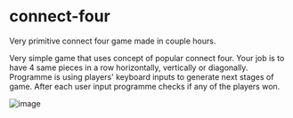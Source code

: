 # connect-four
Very primitive connect four game made in couple hours.

Very simple game that uses concept of popular connect four.
Your job is to have 4 same pieces in a row horizontally, vertically or diagonally.
Programme is using players' keyboard inputs to generate next stages of game.
After each user input programme checks if any of the players won.

![image](https://user-images.githubusercontent.com/92161223/136996926-8ccfc8cd-1a9d-4e9d-b112-ffa49d7c2e55.png)
